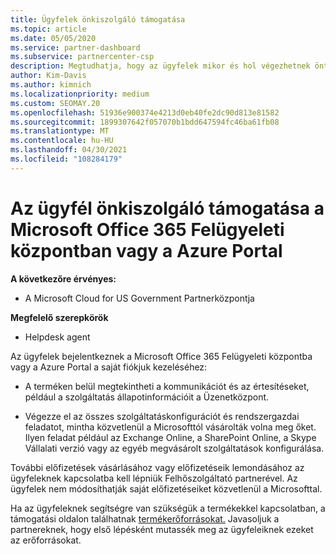 ```yaml
---
title: Ügyfelek önkiszolgáló támogatása
ms.topic: article
ms.date: 05/05/2020
ms.service: partner-dashboard
ms.subservice: partnercenter-csp
description: Megtudhatja, hogy az ügyfelek mikor és hol végezhetnek öntámogatást a saját fiókjaik kezeléséhez, és mikor kell kapcsolatba lépniük a Felhőszolgáltató partnerrel.
author: Kim-Davis
ms.author: kimnich
ms.localizationpriority: medium
ms.custom: SEOMAY.20
ms.openlocfilehash: 51936e900374e4213d0eb40fe2dc90d813e81582
ms.sourcegitcommit: 1899307642f057070b1bdd647594fc46ba61fb08
ms.translationtype: MT
ms.contentlocale: hu-HU
ms.lasthandoff: 04/30/2021
ms.locfileid: "108284179"
---
```

# <a name="customer-self-support-through-microsoft-office-365-admin-center-or-through-the-azure-portal"></a>Az ügyfél önkiszolgáló támogatása a Microsoft Office 365 Felügyeleti központban vagy a Azure Portal

**A következőre érvényes:**

- A Microsoft Cloud for US Government Partnerközpontja

**Megfelelő szerepkörök**

- Helpdesk agent

Az ügyfelek bejelentkeznek a Microsoft Office 365 Felügyeleti központba vagy a Azure Portal a saját fiókjuk kezeléséhez:

- A terméken belül megtekintheti a kommunikációt és az értesítéseket, például a szolgáltatás állapotinformációit a Üzenetközpont.

- Végezze el az összes szolgáltatáskonfigurációt és rendszergazdai feladatot, mintha közvetlenül a Microsofttól vásárolták volna meg őket. Ilyen feladat például az Exchange Online, a SharePoint Online, a Skype Vállalati verzió vagy az egyéb megvásárolt szolgáltatások konfigurálása.

További előfizetések vásárlásához vagy előfizetéseik lemondásához az ügyfeleknek kapcsolatba kell lépniük Felhőszolgáltató partnerével. Az ügyfelek nem módosíthatják saját előfizetéseiket közvetlenül a Microsofttal.

Ha az ügyfeleknek segítségre van szükségük a termékekkel kapcsolatban, a támogatási oldalon találhatnak [termékerőforrásokat.](https://partnercenter.microsoft.com/partner/support) Javasoljuk a partnereknek, hogy első lépésként mutassék meg az ügyfeleiknek ezeket az erőforrásokat.

 

 




